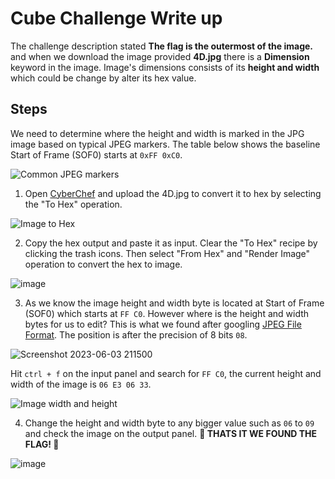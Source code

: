 # Cube Challenge Write up
The challenge description stated **The flag is the outermost of the image.** and when we download the image provided **4D.jpg** there is a **Dimension** keyword in the image.
Image's dimensions consists of its **height and width** which could be change by alter its hex value.

## Steps
We need to determine where the height and width is marked in the JPG image based on typical JPEG markers. The table below shows the baseline Start of Frame (SOF0) starts at `0xFF 0xC0`.

![Common JPEG markers](https://github.com/aminnazri00/AturKreatif-2023/assets/58243519/12d84d7f-c611-43a1-86f5-52df12841f3c)



1. Open [CyberChef](https://gchq.github.io/CyberChef/) and upload the 4D.jpg to convert it to hex by selecting the "To Hex" operation.

![Image to Hex](https://github.com/aminnazri00/AturKreatif-2023/assets/58243519/a3af53db-3b79-4dfa-aae7-f6d4e4963abb)


2. Copy the hex output and paste it as input. Clear the "To Hex" recipe by clicking the trash icons. Then select "From Hex" and "Render Image" operation to convert the hex to image.

![image](https://github.com/aminnazri00/AturKreatif-2023/assets/58243519/e4698b19-e7ae-4458-a3b5-cbcd3da60517)


3. As we know the image height and width byte is located at  Start of Frame (SOF0) which starts at `FF C0`. However where is the height and width bytes for us to edit? This is what we found after googling [JPEG File Format](https://tacodewolff.nl/posts/20120220-jpeg-file-format/). The position is after the precision of 8 bits `08`. 

![Screenshot 2023-06-03 211500](https://github.com/aminnazri00/AturKreatif-2023/assets/58243519/80486dcb-ed1f-4e61-8b62-18225481542a)


Hit  `ctrl + f` on the input panel and search for `FF C0`, the current height and width of the image is `06 E3 06 33`.

![Image width and height](https://github.com/aminnazri00/AturKreatif-2023/assets/58243519/e27a5171-9b9c-445d-95e8-b9cf61fcc48e)


4. Change the height and width byte to any bigger value such as `06` to `09` and check the image on the output panel. 
**:ghost: THATS IT WE FOUND THE FLAG! :ghost:**

![image](https://github.com/aminnazri00/AturKreatif-2023/assets/58243519/1f4004c9-9074-42a6-9433-4bcf4ffe71a0)









